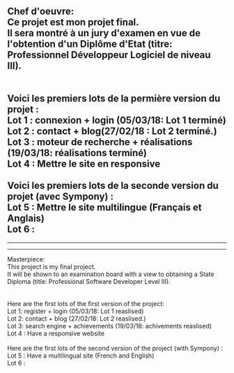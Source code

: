 Chef d'oeuvre:
<br>
Ce projet est mon projet final.<br>
Il sera montré à un jury d'examen en vue de l'obtention d'un Diplôme d'Etat (titre: Professionnel Développeur Logiciel de niveau III). <br>
<br>
<br>
Voici les premiers lots de la permière version du projet : <br>
Lot 1 : connexion + login (05/03/18: Lot 1 terminé)  <br>
Lot 2 : contact + blog(27/02/18 : Lot 2 terminé.) <br>
Lot 3 : moteur de recherche + réalisations (19/03/18: réalisations terminé) <br>
Lot 4 : Mettre le site en responsive <br>
<br>
Voici les premiers lots de la seconde version du projet (avec Sympony) : <br>
Lot 5 : Mettre le site multilingue (Français et Anglais) <br>
Lot 6 : 
---
---
---
Masterpiece:
<br>
This project is my final project. <br>
It will be shown to an examination board with a view to obtaining a State Diploma (title: Professional Software Developer Level III). <br>
<br>
<br>
Here are the first lots of the first version of the project: <br>
Lot 1: register + login (05/03/18: Lot 1 reaslised) <br>
Lot 2: contact + blog (27/02/18: Lot 2 reaslised.) <br>
Lot 3: search engine + achievements (19/03/18: achivements reaslised) <br>
Lot 4 : Have a responsive website <br>
<br>
Here are the first lots of the second version of the project (with Sympony) : <br>
Lot 5 : Have a multilingual site (French and English) <br>
Lot 6 : 

